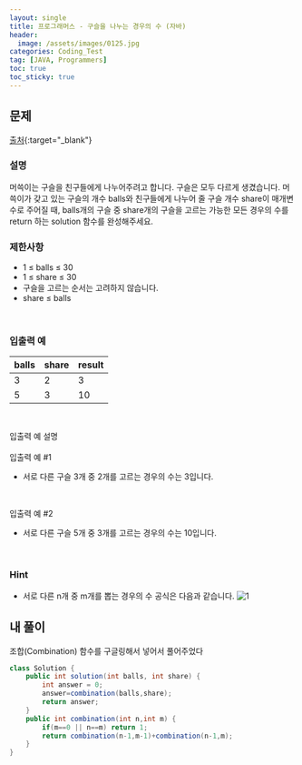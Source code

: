 ```yaml
---
layout: single
title: 프로그래머스 - 구슬을 나누는 경우의 수 (자바)
header:
  image: /assets/images/0125.jpg
categories: Coding_Test
tag: [JAVA, Programmers]
toc: true
toc_sticky: true
---
```


## 문제
[출처](https://school.programmers.co.kr/learn/courses/30/lessons/120840?language=java){:target="_blank"}
### 설명
머쓱이는 구슬을 친구들에게 나누어주려고 합니다. 구슬은 모두 다르게 생겼습니다. 머쓱이가 갖고 있는 구슬의 개수 balls와 친구들에게 나누어 줄 구슬 개수 share이 매개변수로 주어질 때, balls개의 구슬 중 share개의 구슬을 고르는 가능한 모든 경우의 수를 return 하는 solution 함수를 완성해주세요.

### 제한사항
 * 1 ≤ balls ≤ 30
 * 1 ≤ share ≤ 30
 * 구슬을 고르는 순서는 고려하지 않습니다.
 * share ≤ balls
<br/>

### 입출력 예

balls|share|result
---|---|---
3|2|3
5|3|10

<br/>

입출력 예 설명 <br/>
<br/>
입출력 예 #1
 * 서로 다른 구슬 3개 중 2개를 고르는 경우의 수는 3입니다.
<br/>

입출력 예 #2

 * 서로 다른 구슬 5개 중 3개를 고르는 경우의 수는 10입니다.
<br/>

### Hint
* 서로 다른 n개 중 m개를 뽑는 경우의 수 공식은 다음과 같습니다.
![1](https://grepp-programmers.s3.ap-northeast-2.amazonaws.com/files/production/54c8b2b9-f88c-4a09-8956-7560ff7ea918/%E1%84%89%E1%85%B3%E1%84%8F%E1%85%B3%E1%84%85%E1%85%B5%E1%86%AB%E1%84%89%E1%85%A3%E1%86%BA%202022-08-01%20%E1%84%8B%E1%85%A9%E1%84%92%E1%85%AE%204.37.53.png)

## 내 풀이
조합(Combination) 함수를 구글링해서 넣어서 풀어주었다
```java
class Solution {
    public int solution(int balls, int share) {
        int answer = 0;
        answer=combination(balls,share);
        return answer;
    }
    public int combination(int n,int m) {
        if(m==0 || n==m) return 1;
        return combination(n-1,m-1)+combination(n-1,m);
    }
}
```